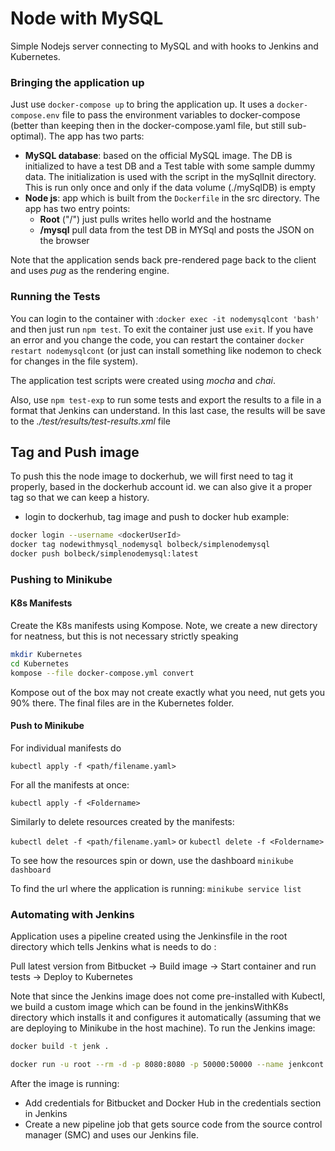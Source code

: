# Node with MySQL

Simple Nodejs server connecting to MySQL and with hooks to Jenkins and Kubernetes.

### Bringing the application up

Just use ```docker-compose up``` to bring the application up. It uses a ```docker-compose.env``` file to pass the environment variables to docker-compose (better than keeping then in the docker-compose.yaml file, but still sub-optimal).
The app has two parts:
- **MySQL database**: based on the official MySQL image. The DB is initialized to have a test DB and a Test table with some sample dummy data. The initialization is used with the script in the mySqlInit directory. This is run only once and only if the data volume (./mySqlDB) is empty
- **Node js**: app which is built from the ```Dockerfile``` in the src directory. The app has two entry points:
  - **Root** ("/") just pulls writes hello world and the hostname
  - **/mysql** pull data from the test DB in MYSql and posts the JSON on the browser

Note that the application sends back pre-rendered page back to the client and uses _pug_ as the rendering engine.

### Running the Tests
You can login to the container with :`docker exec -it nodemysqlcont 'bash'` and then just run `npm test`. To exit the container just use `exit`. If you have an error and you change the code, you can restart the container `docker restart nodemysqlcont`  (or just can install something like nodemon to check for changes in the file system).

The application test scripts were created using _mocha_ and _chai_.

Also, use ```npm test-exp``` to run some tests and export the results to a file in a format that Jenkins can understand. In this last case, the results will be save to the _./test/results/test-results.xml_ file

## Tag and Push image
To push this the node image to dockerhub, we will first need to tag it properly, based in the dockerhub account id. we can also give it a proper tag so that we can keep a history.

- login to dockerhub, tag image and push to docker hub example:

```bash
docker login --username <dockerUserId>
docker tag nodewithmysql_nodemysql bolbeck/simplenodemysql
docker push bolbeck/simplenodemysql:latest
```

### Pushing to Minikube

#### K8s Manifests
Create the K8s manifests using Kompose. Note, we create a new directory for neatness, but this is not necessary strictly speaking

``` bash
mkdir Kubernetes
cd Kubernetes
kompose --file docker-compose.yml convert
```

Kompose out of the box may not create exactly what you need, nut gets you 90% there. The final files are in the Kubernetes folder.

#### Push to Minikube

For individual manifests do

```kubectl apply -f <path/filename.yaml>```

For all the manifests at once:

```kubectl apply -f <Foldername>```

Similarly to delete resources created by the manifests:

```kubectl delet -f <path/filename.yaml>```
or
```kubectl delete -f <Foldername>```

To see how the resources spin or down, use the dashboard
```minikube dashboard```

To find the url where the application is running:
```minikube service list```

### Automating with Jenkins

Application uses a pipeline created using the Jenkinsfile in the root directory which tells Jenkins what is needs to do :

Pull latest version from Bitbucket -> Build image -> Start container and run tests -> Deploy to Kubernetes

Note that since the Jenkins image does not come pre-installed with Kubectl, we build a custom image which can be found in the jenkinsWithK8s directory which installs it and configures it automatically (assuming that we are deploying to Minikube in the host machine).
 To run the Jenkins image:

 ```bash
 docker build -t jenk .

 docker run -u root --rm -d -p 8080:8080 -p 50000:50000 --name jenkcont -v jenkins-data:/var/jenkins_home -v /var/run/docker.sock:/var/run/docker.sock jenk
 ```

 After the image is running:
 - Add credentials for Bitbucket and Docker Hub in the credentials section in Jenkins
 - Create a new pipeline job that gets source code from the source control manager (SMC) and uses our Jenkins file.
